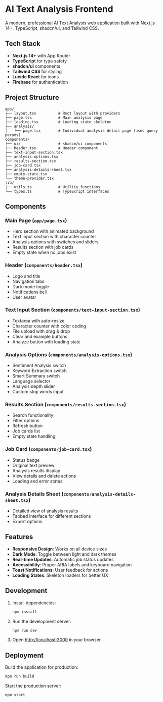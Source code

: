 # AI Text Analysis Frontend

A modern, professional AI Text Analysis web application built with Next.js 14+, TypeScript, shadcn/ui, and Tailwind CSS.

## Tech Stack

- **Next.js 14+** with App Router
- **TypeScript** for type safety
- **shadcn/ui** components
- **Tailwind CSS** for styling
- **Lucide React** for icons
- **Firebase** for authentication

## Project Structure

```
app/
├── layout.tsx          # Root layout with providers
├── page.tsx            # Main analysis page
├── loading.tsx         # Loading state skeleton
├── analysis/
│   └── page.tsx        # Individual analysis detail page (uses query params)
components/
├── ui/                 # shadcn/ui components
├── header.tsx          # Header component
├── text-input-section.tsx
├── analysis-options.tsx
├── results-section.tsx
├── job-card.tsx
├── analysis-details-sheet.tsx
├── empty-state.tsx
└── theme-provider.tsx
lib/
├── utils.ts            # Utility functions
└── types.ts            # TypeScript interfaces
```

## Components

### Main Page (`app/page.tsx`)
- Hero section with animated background
- Text input section with character counter
- Analysis options with switches and sliders
- Results section with job cards
- Empty state when no jobs exist

### Header (`components/header.tsx`)
- Logo and title
- Navigation tabs
- Dark mode toggle
- Notifications bell
- User avatar

### Text Input Section (`components/text-input-section.tsx`)
- Textarea with auto-resize
- Character counter with color coding
- File upload with drag & drop
- Clear and example buttons
- Analyze button with loading state

### Analysis Options (`components/analysis-options.tsx`)
- Sentiment Analysis switch
- Keyword Extraction switch
- Smart Summary switch
- Language selector
- Analysis depth slider
- Custom stop words input

### Results Section (`components/results-section.tsx`)
- Search functionality
- Filter options
- Refresh button
- Job cards list
- Empty state handling

### Job Card (`components/job-card.tsx`)
- Status badge
- Original text preview
- Analysis results display
- View details and delete actions
- Loading and error states

### Analysis Details Sheet (`components/analysis-details-sheet.tsx`)
- Detailed view of analysis results
- Tabbed interface for different sections
- Export options

## Features

- **Responsive Design**: Works on all device sizes
- **Dark Mode**: Toggle between light and dark themes
- **Real-time Updates**: Automatic job status updates
- **Accessibility**: Proper ARIA labels and keyboard navigation
- **Toast Notifications**: User feedback for actions
- **Loading States**: Skeleton loaders for better UX

## Development

1. Install dependencies:
   ```bash
   npm install
   ```

2. Run the development server:
   ```bash
   npm run dev
   ```

3. Open [http://localhost:3000](http://localhost:3000) in your browser

## Deployment

Build the application for production:
```bash
npm run build
```

Start the production server:
```bash
npm start
```
